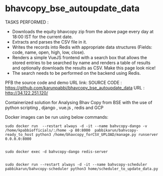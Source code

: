 # bhavcopy_bse_autoupdate_data

TASKS PERFORMED :
- Downloads the equity bhavcopy zip from the above page every day at 18:00 IST for the current date.
- Extracts and parses the CSV file in it.
- Writes the records into Redis with appropriate data structures (Fields: code, name, open, high, low, close).
- Renders a simple VueJS frontend with a search box that allows the stored entries to be searched by name and renders a table of results and optionally downloads the results as CSV. Make this page look nice!
- The search needs to be performed on the backend using Redis.

PFB the source code and demo URL link:
 SOURCE CODE : https://github.com/karunpabbi/bhavcopy_bse_autoupdate_data
 URL : http://34.122.251.120/


Containerized solution for Analysing Bhav Copy from BSE with the use of python scripting , django , vue.js , redis and GCP

Docker images can be run using below commands:


	sudo docker run  --restart always -d -it --name bahvcopy-dango -v /home/kpabbiofficials/:/home -p 80:8000  pabbikarun/bahvcopy-ready_to_host python3 /home/bhavcopy_forCSV_UPLOAD/manage.py runserver 0.0.0.0:8000


	sudo docker exec -d bahvcopy-dango redis-server


	sudo docker run --restart always -d -it --name bahvcopy-scheduler pabbikarun/bahvcopy-scheduler python3 home/scheduler_to_update_data.py
